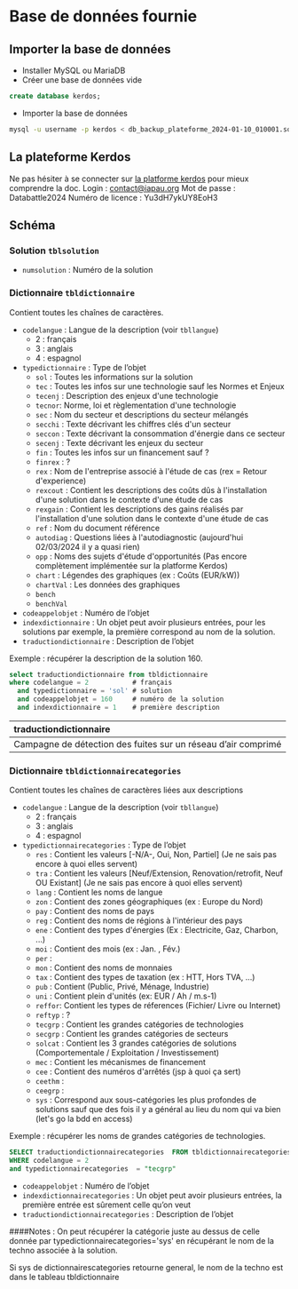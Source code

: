 # Base de données fournie

## Importer la base de données

- Installer MySQL ou MariaDB
- Créer une base de données vide
```sql
create database kerdos;
```
- Importer la base de données
```sh
mysql -u username -p kerdos < db_backup_plateforme_2024-01-10_010001.sql
```

## La plateforme Kerdos
Ne pas hésiter à se connecter sur [la platforme kerdos](https://plateforme.kerdos-energy.com/) pour mieux comprendre la doc.
Login : contact@iapau.org
Mot de passe : Databattle2024
Numéro de licence : Yu3dH7ykUY8EoH3
## Schéma

### Solution `tblsolution`

- `numsolution` : Numéro de la solution

### Dictionnaire `tbldictionnaire`

Contient toutes les chaînes de caractères. 

- `codelangue` : Langue de la description (voir `tbllangue`)
    - 2 : français
    - 3 : anglais
    - 4 : espagnol
- `typedictionnaire` : Type de l’objet
    - `sol` : Toutes les informations sur la solution
    - `tec` : Toutes les infos sur une technologie sauf les Normes et Enjeux
    - `tecenj` : Description des enjeux d'une technologie
    - `tecnor`: Norme, loi et règlementation d'une technologie
    - `sec` : Nom du secteur et descriptions du secteur mélangés
    - `secchi` : Texte décrivant les chiffres clés d'un secteur
    - `seccon` : Texte décrivant la consommation d'énergie dans ce secteur
    - `secenj` : Texte décrivant les enjeux du secteur
    - `fin` : Toutes les infos sur un financement sauf ?
    - `finrex` : ?
    - `rex` : Nom de l'entreprise associé à l'étude de cas (rex = Retour d'experience)
    - `rexcout` : Contient les descriptions des coûts dûs à l'installation d'une solution dans le contexte d'une étude de cas
    - `rexgain` : Contient les descriptions des gains réalisés par l'installation d'une solution dans le contexte d'une étude de cas
    - `ref` : Nom du document référence
    - `autodiag` : Questions liées à l'autodiagnostic (aujourd'hui 02/03/2024 il y a quasi rien)
    - `opp` : Noms des sujets d'étude d'opportunités (Pas encore complètement implémentée sur la platforme Kerdos)
    - `chart` : Légendes des graphiques (ex : Coûts (EUR/kW))
    - `chartVal` : Les données des graphiques
    - `bench` 
    - `benchVal`
- `codeappelobjet` : Numéro de l’objet
- `indexdictionnaire` : Un objet peut avoir plusieurs entrées, pour les solutions par exemple, la première correspond au nom de la solution.
- `traductiondictionnaire` : Description de l’objet

Exemple : récupérer la description de la solution 160.
```sql
select traductiondictionnaire from tbldictionnaire
where codelangue = 2           # français
  and typedictionnaire = 'sol' # solution
  and codeappelobjet = 160     # numéro de la solution
  and indexdictionnaire = 1    # première description
```
| traductiondictionnaire |
| :--- |
| Campagne de détection des fuites sur un réseau d’air comprimé |



### Dictionnaire `tbldictionnairecategories`

Contient toutes les chaînes de caractères liées aux descriptions

- `codelangue` : Langue de la description (voir `tbllangue`)
    - 2 : français
    - 3 : anglais
    - 4 : espagnol
- `typedictionnairecategories` : Type de l’objet
    - `res` : Contient les valeurs [-N/A-, Oui, Non, Partiel] (Je ne sais pas encore à quoi elles servent)
    - `tra` : Contient les valeurs [Neuf/Extension, Renovation/retrofit, Neuf OU Existant] (Je ne sais pas encore à quoi elles servent)
    - `lang` : Contient les noms de langue
    - `zon` : Contient des zones géographiques (ex : Europe du Nord)
    - `pay` : Contient des noms de pays
    - `reg` : Contient des noms de régions à l'intérieur des pays
    - `ene` : Contient des types d'énergies (Ex : Electricite, Gaz, Charbon, ...)
    - `moi` : Contient des mois (ex : Jan. , Fév.)
    - `per` : 
    - `mon` : Contient des noms de monnaies
    - `tax` : Contient des types de taxation (ex : HTT, Hors TVA, ...)
    - `pub` : Contient (Public, Privé, Ménage, Industrie)
    - `uni` : Contient plein d'unités (ex: EUR / Ah / m.s-1)
    - `reffor`: Contient les types de réferences (Fichier/ Livre ou Internet)
    - `reftyp` : ?
    - `tecgrp` : Contient les grandes catégories de technologies
    - `secgrp` : Contient les grandes catégories de secteurs
    - `solcat` : Contient les 3 grandes catégories de solutions (Comportementale / Exploitation / Investissement)
    - `mec` : Contient les mécanismes de financement
    - `cee` : Contient des numéros d'arrêtés (jsp à quoi ça sert)
    - `ceethm` :
    - `ceegrp` : 
    - `sys` : Correspond aux sous-catégories les plus profondes de solutions sauf que des fois il y a général au lieu du nom qui va bien (let's go la bdd en access)
 
Exemple : récupérer les noms de grandes catégories de technologies.
```sql
SELECT traductiondictionnairecategories  FROM tbldictionnairecategories 
WHERE codelangue = 2 
and typedictionnairecategories  = "tecgrp"
```

- `codeappelobjet` : Numéro de l’objet
- `indexdictionnairecategories` : Un objet peut avoir plusieurs entrées, la première entrée est sûrement celle qu’on veut
- `traductiondictionnairecategories` : Description de l’objet

####Notes :
On peut récupérer la catégorie juste au dessus de celle donnée par typedictionnairecategories='sys' en récupérant le nom de la techno associée à la solution.

Si sys de dictionnairescategories retourne general, le nom de la techno est dans le tableau tbldictionnaire 
